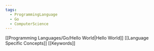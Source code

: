 ```yaml
---
tags:
  - ProgrammingLanguage
  - Go
  - ComputerScience
---
```


[[Programming Languages/Go/Hello World|Hello World]]
[[Language Specific Concepts]]
[[Keywords]]